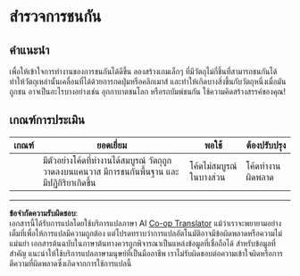<!--
CO_OP_TRANSLATOR_METADATA:
{
  "original_hash": "8a0a097b45e7c75a611e2795e4013f16",
  "translation_date": "2025-08-26T22:04:11+00:00",
  "source_file": "6-space-game/4-collision-detection/assignment.md",
  "language_code": "th"
}
-->
# สำรวจการชนกัน

## คำแนะนำ

เพื่อให้เข้าใจการทำงานของการชนกันได้ดีขึ้น ลองสร้างเกมเล็กๆ ที่มีวัตถุไม่กี่ชิ้นที่สามารถชนกันได้ ทำให้วัตถุเหล่านั้นเคลื่อนที่ได้ด้วยการกดปุ่มหรือคลิกเมาส์ และทำให้เกิดบางสิ่งขึ้นกับวัตถุหนึ่งเมื่อมันถูกชน อาจเป็นอะไรบางอย่างเช่น อุกกาบาตชนโลก หรือรถบัมพ์ชนกัน ใช้ความคิดสร้างสรรค์ของคุณ!

## เกณฑ์การประเมิน

| เกณฑ์ | ยอดเยี่ยม                                                                                                                | พอใช้                         | ต้องปรับปรุง       |
| ------ | ------------------------------------------------------------------------------------------------------------------------ | ----------------------------- | ------------------ |
|        | มีตัวอย่างโค้ดที่ทำงานได้สมบูรณ์ วัตถุถูกวาดลงบนแคนวาส มีการชนกันพื้นฐาน และมีปฏิกิริยาเกิดขึ้น                     | โค้ดไม่สมบูรณ์ในบางส่วน       | โค้ดทำงานผิดพลาด   |

---

**ข้อจำกัดความรับผิดชอบ**:  
เอกสารนี้ได้รับการแปลโดยใช้บริการแปลภาษา AI [Co-op Translator](https://github.com/Azure/co-op-translator) แม้ว่าเราจะพยายามอย่างเต็มที่เพื่อให้การแปลมีความถูกต้อง แต่โปรดทราบว่าการแปลอัตโนมัติอาจมีข้อผิดพลาดหรือความไม่แม่นยำ เอกสารต้นฉบับในภาษาต้นทางควรถูกพิจารณาเป็นแหล่งข้อมูลที่เชื่อถือได้ สำหรับข้อมูลที่สำคัญ แนะนำให้ใช้บริการแปลภาษามนุษย์ที่เป็นมืออาชีพ เราไม่รับผิดชอบต่อความเข้าใจผิดหรือการตีความที่ผิดพลาดซึ่งเกิดจากการใช้การแปลนี้